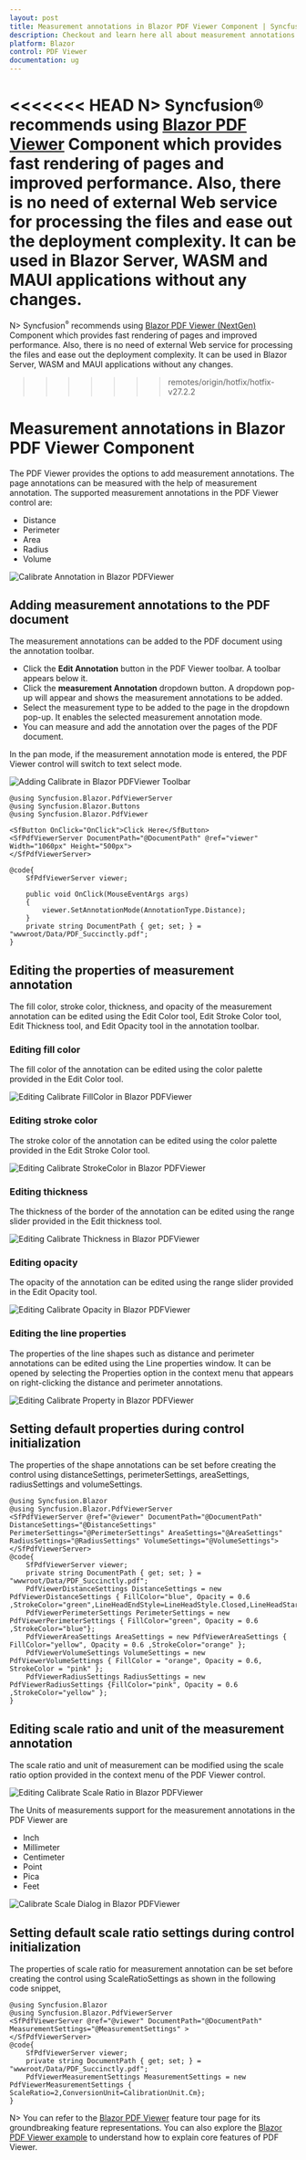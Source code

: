 ```yaml
---
layout: post
title: Measurement annotations in Blazor PDF Viewer Component | Syncfusion
description: Checkout and learn here all about measurement annotations in Syncfusion Blazor PDF Viewer component and more.
platform: Blazor
control: PDF Viewer
documentation: ug
---
```


<<<<<<< HEAD
N> Syncfusion&reg; recommends using [Blazor PDF Viewer](https://blazor.syncfusion.com/documentation/pdfviewer-2/getting-started/server-side-application) Component which provides fast rendering of pages and improved performance. Also, there is no need of external Web service for processing the files and ease out the deployment complexity. It can be used in Blazor Server, WASM and MAUI applications without any changes.
=======
N> Syncfusion<sup style="font-size:70%">&reg;</sup> recommends using [Blazor PDF Viewer (NextGen)](https://blazor.syncfusion.com/documentation/pdfviewer-2/getting-started/server-side-application) Component which provides fast rendering of pages and improved performance. Also, there is no need of external Web service for processing the files and ease out the deployment complexity. It can be used in Blazor Server, WASM and MAUI applications without any changes.
>>>>>>> remotes/origin/hotfix/hotfix-v27.2.2

# Measurement annotations in Blazor PDF Viewer Component

The PDF Viewer provides the options to add measurement annotations. The page annotations can be measured with the help of measurement annotation. The supported measurement annotations in the PDF Viewer control are:

* Distance
* Perimeter
* Area
* Radius
* Volume

![Calibrate Annotation in Blazor PDFViewer](../../pdfviewer/images/blazor-pdfviewer-calibrate-annotation.png)

## Adding measurement annotations to the PDF document

The measurement annotations can be added to the PDF document using the annotation toolbar.

* Click the **Edit Annotation** button in the PDF Viewer toolbar. A toolbar appears below it.
* Click the **measurement Annotation** dropdown button. A dropdown pop-up will appear and shows the measurement annotations to be added.
* Select the measurement type to be added to the page in the dropdown pop-up. It enables the selected measurement annotation mode.
* You can measure and add the annotation over the pages of the PDF document.

In the pan mode, if the measurement annotation mode is entered, the PDF Viewer control will switch to text select mode.

![Adding Calibrate in Blazor PDFViewer Toolbar](../../pdfviewer/images/blazor-pdfviewer-add-calibrate-in-toolbar.png)


```cshtml
@using Syncfusion.Blazor.PdfViewerServer
@using Syncfusion.Blazor.Buttons
@using Syncfusion.Blazor.PdfViewer

<SfButton OnClick="OnClick">Click Here</SfButton>
<SfPdfViewerServer DocumentPath="@DocumentPath" @ref="viewer" Width="1060px" Height="500px">
</SfPdfViewerServer>

@code{
    SfPdfViewerServer viewer;

    public void OnClick(MouseEventArgs args)
    {
        viewer.SetAnnotationMode(AnnotationType.Distance);
    }
    private string DocumentPath { get; set; } = "wwwroot/Data/PDF_Succinctly.pdf";
}
```

## Editing the properties of measurement annotation

The fill color, stroke color, thickness, and opacity of the measurement annotation can be edited using the Edit Color tool, Edit Stroke Color tool, Edit Thickness tool, and Edit Opacity tool in the annotation toolbar.

### Editing fill color

The fill color of the annotation can be edited using the color palette provided in the Edit Color tool.

![Editing Calibrate FillColor in Blazor PDFViewer](../../pdfviewer/images/blazor-pdfviewer-calibrate-fillcolor.png)

### Editing stroke color

The stroke color of the annotation can be edited using the color palette provided in the Edit Stroke Color tool.

![Editing Calibrate StrokeColor in Blazor PDFViewer](../../pdfviewer/images/blazor-pdfviewer-calibrate-stroke-color.png)

### Editing thickness

The thickness of the border of the annotation can be edited using the range slider provided in the Edit thickness tool.

![Editing Calibrate Thickness in Blazor PDFViewer](../../pdfviewer/images/blazor-pdfviewer-calibrate-thickness.png)

### Editing opacity

The opacity of the annotation can be edited using the range slider provided in the Edit Opacity tool.

![Editing Calibrate Opacity in Blazor PDFViewer](../../pdfviewer/images/blazor-pdfviewer-calibrate-opacity.png)

### Editing the line properties

The properties of the line shapes such as distance and perimeter annotations can be edited using the Line properties window. It can be opened by selecting the Properties option in the context menu that appears on right-clicking the distance and perimeter annotations.

![Editing Calibrate Property in Blazor PDFViewer](../../pdfviewer/images/blazor-pdfviewer-calibrate-property.png)

## Setting default properties during control initialization

The properties of the shape annotations can be set before creating the control using distanceSettings, perimeterSettings, areaSettings, radiusSettings and volumeSettings.

```cshtml
@using Syncfusion.Blazor
@using Syncfusion.Blazor.PdfViewerServer
<SfPdfViewerServer @ref="@viewer" DocumentPath="@DocumentPath" DistanceSettings="@DistanceSettings" PerimeterSettings="@PerimeterSettings" AreaSettings="@AreaSettings" RadiusSettings="@RadiusSettings" VolumeSettings="@VolumeSettings">
</SfPdfViewerServer>
@code{
    SfPdfViewerServer viewer;
    private string DocumentPath { get; set; } = "wwwroot/Data/PDF_Succinctly.pdf";
    PdfViewerDistanceSettings DistanceSettings = new PdfViewerDistanceSettings { FillColor="blue", Opacity = 0.6 ,StrokeColor="green",LineHeadEndStyle=LineHeadStyle.Closed,LineHeadStartStyle=LineHeadStyle.Round};
    PdfViewerPerimeterSettings PerimeterSettings = new PdfViewerPerimeterSettings { FillColor="green", Opacity = 0.6 ,StrokeColor="blue"};
    PdfViewerAreaSettings AreaSettings = new PdfViewerAreaSettings { FillColor="yellow", Opacity = 0.6 ,StrokeColor="orange" };
    PdfViewerVolumeSettings VolumeSettings = new PdfViewerVolumeSettings { FillColor = "orange", Opacity = 0.6, StrokeColor = "pink" };
    PdfViewerRadiusSettings RadiusSettings = new PdfViewerRadiusSettings {FillColor="pink", Opacity = 0.6 ,StrokeColor="yellow" };
}
```

## Editing scale ratio and unit of the measurement annotation

The scale ratio and unit of measurement can be modified using the scale ratio option provided in the context menu of the PDF Viewer control.

![Editing Calibrate Scale Ratio in Blazor PDFViewer](../../pdfviewer/images/blazor-pdfviewer-calibrate-scaleratio.png)

The Units of measurements support for the measurement annotations in the PDF Viewer are

* Inch
* Millimeter
* Centimeter
* Point
* Pica
* Feet

![Calibrate Scale Dialog in Blazor PDFViewer](../../pdfviewer/images/blazor-pdfviewer-calibrate-scale-dialog.png)

## Setting default scale ratio settings during control initialization

The properties of scale ratio for measurement annotation can be set before creating the control using ScaleRatioSettings as shown in the following code snippet,

```cshtml
@using Syncfusion.Blazor
@using Syncfusion.Blazor.PdfViewerServer
<SfPdfViewerServer @ref="@viewer" DocumentPath="@DocumentPath" MeasurementSettings="@MeasurementSettings" >
</SfPdfViewerServer>
@code{
    SfPdfViewerServer viewer;
    private string DocumentPath { get; set; } = "wwwroot/Data/PDF_Succinctly.pdf";
    PdfViewerMeasurementSettings MeasurementSettings = new PdfViewerMeasurementSettings { ScaleRatio=2,ConversionUnit=CalibrationUnit.Cm};
}
```

N> You can refer to the [Blazor PDF Viewer](https://www.syncfusion.com/blazor-components/blazor-pdf-viewer) feature tour page for its groundbreaking feature representations. You can also explore the [Blazor PDF Viewer example](https://blazor.syncfusion.com/demos/pdf-viewer-2/default-functionalities?theme=bootstrap5) to understand how to explain core features of PDF Viewer.